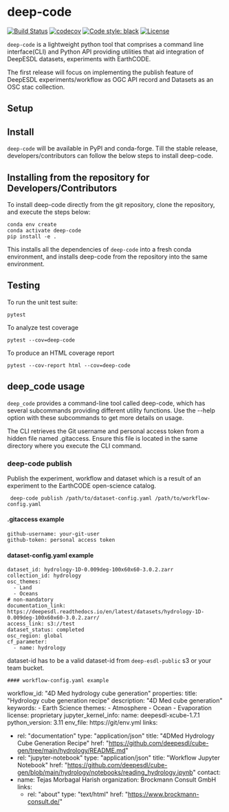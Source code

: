 # deep-code

[![Build Status](https://github.com/deepesdl/deep-code/actions/workflows/unittest-workflow.yaml/badge.svg)](https://github.com/deepesdl/deep-code/actions/workflows/unittest-workflow.yaml)
[![codecov](https://codecov.io/gh/deepesdl/deep-code/graph/badge.svg?token=47MQXOXWOK)](https://codecov.io/gh/deepesdl/deep-code)
[![Code style: black](https://img.shields.io/badge/code%20style-black-000000.svg)](https://github.com/psf/black)
[![License](https://img.shields.io/github/license/dcs4cop/xcube-smos)](https://github.com/deepesdl/deep-code/blob/main/LICENSE)

`deep-code` is a lightweight python tool that comprises a command line interface(CLI) 
and Python API providing utilities that aid integration of DeepESDL datasets, 
experiments with EarthCODE.

The first release will focus on implementing the publish feature of DeepESDL 
experiments/workflow as OGC API record and Datasets as an OSC stac collection.

## Setup

## Install
`deep-code` will be available in PyPI and conda-forge. Till the stable release,
developers/contributors can follow the below steps to install deep-code.

## Installing from the repository for Developers/Contributors

To install deep-code directly from the git repository, clone the repository, and execute the steps below:

```commandline
conda env create
conda activate deep-code
pip install -e .
```

This installs all the dependencies of `deep-code` into a fresh conda environment, 
and installs deep-code from the repository into the same environment.

## Testing

To run the unit test suite:

```commandline
pytest
```

To analyze test coverage
```shell
pytest --cov=deep-code
```

To produce an HTML coverage report

```commandline
pytest --cov-report html --cov=deep-code
```

## deep_code usage

`deep_code` provides a command-line tool called deep-code, which has several subcommands 
providing different utility functions.
Use the --help option with these subcommands to get more details on usage.

The CLI retrieves the Git username and personal access token from a hidden file named .gitaccess. Ensure this file is located in the same directory where you execute the CLI
command.

###  deep-code publish

Publish the experiment, workflow and  dataset which is a result of an experiment to 
the EarthCODE open-science catalog.

```commandline
 deep-code publish /path/to/dataset-config.yaml /path/to/workflow-config.yaml
 ```

#### .gitaccess example

```
github-username: your-git-user
github-token: personal access token
```

#### dataset-config.yaml example

```
dataset_id: hydrology-1D-0.009deg-100x60x60-3.0.2.zarr
collection_id: hydrology
osc_themes:
  - Land
  - Oceans
# non-mandatory
documentation_link: https://deepesdl.readthedocs.io/en/latest/datasets/hydrology-1D-0.009deg-100x60x60-3.0.2.zarr/
access_link: s3://test
dataset_status: completed
osc_region: global
cf_parameter:
  - name: hydrology
```

dataset-id has to be a valid dataset-id from `deep-esdl-public` s3 or your team bucket.

 ```
#### workflow-config.yaml example

```
workflow_id: "4D Med hydrology cube generation"
properties:
  title: "Hydrology cube generation recipe"
  description: "4D Med cube generation"
  keywords:
    - Earth Science
  themes:
      - Atmosphere
      - Ocean
      - Evaporation
  license: proprietary
  jupyter_kernel_info:
    name: deepesdl-xcube-1.7.1
    python_version: 3.11
    env_file: https://git/env.yml
links:
  - rel: "documentation"
    type: "application/json"
    title: "4DMed Hydrology Cube Generation Recipe"
    href: "https://github.com/deepesdl/cube-gen/tree/main/hydrology/README.md"
  - rel: "jupyter-notebook"
    type: "application/json"
    title: "Workflow Jupyter Notebook"
    href: "https://github.com/deepesdl/cube-gen/blob/main/hydrology/notebooks/reading_hydrology.ipynb"
contact:
  - name: Tejas Morbagal Harish
    organization: Brockmann Consult GmbH
    links:
      - rel: "about"
        type: "text/html"
        href: "https://www.brockmann-consult.de/"
```
